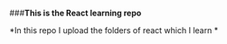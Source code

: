 ###**This is the React learning repo**

*In this repo I upload the folders of react which I learn *
